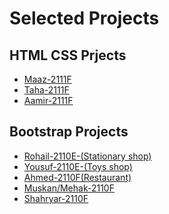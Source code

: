 # Selected Projects

## HTML CSS Prjects
* [Maaz-2111F]()
* [Taha-2111F]()
* [Aamir-2111F]()

## Bootstrap Projects
* [Rohail-2110E-(Stationary shop)](https://rohailkumar.github.io/Online-Stationary/)
* [Yousuf-2110E-(Toys shop)](https://yousufjadgal.github.io/Kids-Market/)
* [Ahmed-2110F(Restaurant)]()
* [Muskan/Mehak-2110F]()
* [Shahryar-2110F]()

